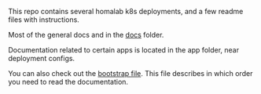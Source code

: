 
This repo contains several homalab k8s deployments,
and a few readme files with instructions.

Most of the general docs and in the [docs](./docs/) folder.

Documentation related to certain apps is located in the app folder, near deployment configs.

You can also check out the [bootstrap file](./docs/bootstrap.md).
This file describes in which order you need to read the documentation.
